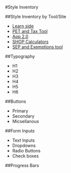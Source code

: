 #Style Inventory

##Style Inventory by Tool/Site
* <a href="#">Learn side</a> 
* <a href="#">PET and Tax Tool</a>
* <a href="#">App 2.0</a>
* <a href="#">SHOP Calculators</a>
* <a href="#">SEP and Exemptions tool</a>

##Typography
* H1
* H2
* H3
* H4
* H5
* H6

##Buttons
* Primary
* Secondary
* Micsellanous

##Form Inputs
* Text Inputs
* Dropdowns
* Radio Buttons
* Check boxes

##Progress Bars
